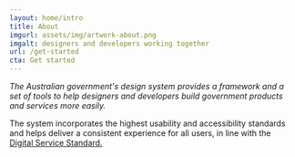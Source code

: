 ```yaml
---
layout: home/intro
title: About
imgurl: assets/img/artwork-about.png
imgalt: designers and developers working together
url: /get-started
cta: Get started
---
```


*The Australian government's design system provides a framework and a set of tools to help designers and developers build government products and services more easily.*

The system incorporates the highest usability and accessibility standards and helps deliver a consistent experience for all users, in line with the [Digital Service Standard.](https://www.dta.gov.au/standard/)
